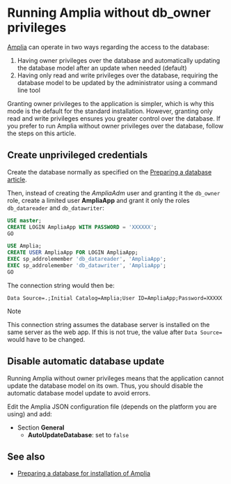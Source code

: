 ﻿# Running Amplia without db_owner privileges

[Amplia](../index.md) can operate in two ways regarding the access to the database:

1. Having owner privileges over the database and automatically updating the database model after an update when needed (default)
1. Having only read and write privileges over the database, requiring the database model to be updated by the administrator using a command line tool

Granting owner privileges to the application is simpler, which is why this mode is the default for the standard installation. However, granting only read and
write privileges ensures you greater control over the database. If you prefer to run Amplia without owner privileges over the database, follow the
steps on this article.

## Create unprivileged credentials

Create the database normally as specified on the [Preparing a database article](prepare-database.md).

Then, instead of creating the *AmpliaAdm* user and granting it the `db_owner` role, create a limited user **AmpliaApp** and grant it only the roles `db_datareader` and `db_datawriter`:

```sql
USE master;
CREATE LOGIN AmpliaApp WITH PASSWORD = 'XXXXXX';
GO

USE Amplia;
CREATE USER AmpliaApp FOR LOGIN AmpliaApp;
EXEC sp_addrolemember 'db_datareader', 'AmpliaApp';
EXEC sp_addrolemember 'db_datawriter', 'AmpliaApp';
GO
```

The connection string would then be:

```
Data Source=.;Initial Catalog=Amplia;User ID=AmpliaApp;Password=XXXXX
```

> [!NOTE]
> This connection string assumes the database server is installed on the same server as the web app. If this is not true,
> the value after `Data Source=` would have to be changed.

## Disable automatic database update

Running Amplia without owner privileges means that the application cannot update the database model on its own. Thus, you should disable
the automatic database model update to avoid errors.

Edit the Amplia JSON configuration file (depends on the platform you are using) and add:

* Section **General**
  * **AutoUpdateDatabase**: set to `false`

## See also

* [Preparing a database for installation of Amplia](prepare-database.md)
